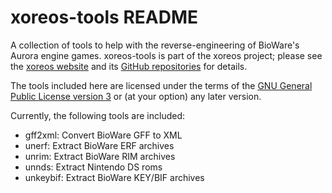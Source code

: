 xoreos-tools README
===================

A collection of tools to help with the reverse-engineering of BioWare's
Aurora engine games. xoreos-tools is part of the xoreos project; please
see the [xoreos website](https://xoreos.org/) and its [GitHub
repositories](https://github.com/xoreos) for details.

The tools included here are licensed under the terms of the [GNU General
Public License version 3](https://www.gnu.org/licenses/agpl-3.0.html)
or (at your option) any later version.

Currently, the following tools are included:

* gff2xml: Convert BioWare GFF to XML
* unerf: Extract BioWare ERF archives
* unrim: Extract BioWare RIM archives
* unnds: Extract Nintendo DS roms
* unkeybif: Extract BioWare KEY/BIF archives
